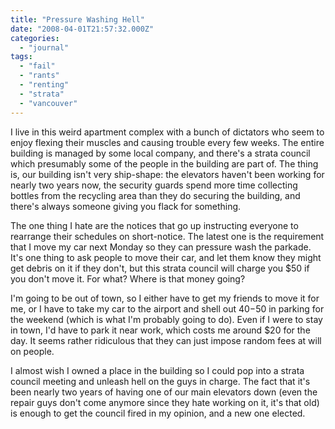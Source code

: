 ```yaml
---
title: "Pressure Washing Hell"
date: "2008-04-01T21:57:32.000Z"
categories: 
  - "journal"
tags: 
  - "fail"
  - "rants"
  - "renting"
  - "strata"
  - "vancouver"
---
```


I live in this weird apartment complex with a bunch of dictators who seem to enjoy flexing their muscles and causing trouble every few weeks. The entire building is managed by some local company, and there's a strata council which presumably some of the people in the building are part of. The thing is, our building isn't very ship-shape: the elevators haven't been working for nearly two years now, the security guards spend more time collecting bottles from the recycling area than they do securing the building, and there's always someone giving you flack for something.

The one thing I hate are the notices that go up instructing everyone to rearrange their schedules on short-notice. The latest one is the requirement that I move my car next Monday so they can pressure wash the parkade. It's one thing to ask people to move their car, and let them know they might get debris on it if they don't, but this strata council will charge you $50 if you don't move it. For what? Where is that money going?

I'm going to be out of town, so I either have to get my friends to move it for me, or I have to take my car to the airport and shell out $40-$50 in parking for the weekend (which is what I'm probably going to do). Even if I were to stay in town, I'd have to park it near work, which costs me around $20 for the day. It seems rather ridiculous that they can just impose random fees at will on people.

I almost wish I owned a place in the building so I could pop into a strata council meeting and unleash hell on the guys in charge. The fact that it's been nearly two years of having one of our main elevators down (even the repair guys don't come anymore since they hate working on it, it's that old) is enough to get the council fired in my opinion, and a new one elected.
